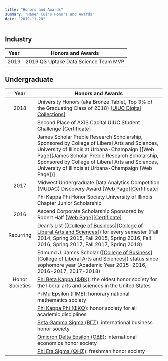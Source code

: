 ```yaml
---
title: "Honors and Awards"
summary: "Haoen Cui's Honors and Awards"
date: "2019-11-28"
---
```


## Industry

| Year | <center>Honors and Awards</center> |
| :--: | :--------------------------------- |
| 2019 | 2019 Q3 Uptake Data Science Team MVP |

## Undergraduate 

| Year | <center>Honors and Awards</center> |
| :--: | :--------------------------------- |
| 2018 | University Honors (aka Bronze Tablet, Top 3% of the Graduating Class of 2018) [[UIUC Digital Collections](https://digital.library.illinois.edu/items/ed1a2e90-2402-0137-6b87-02d0d7bfd6e4-0)] |
|      | Second Place of AXIS Capital UIUC Student Challenge [[Certificate](https://drive.google.com/open?id=1gIrI3X5UOiOvK20p9tYRh4woGHt3WokY)] |
|      | James Scholar Preble Research Scholarship, Sponsored by College of Liberal Arts and Sciences, University of Illinois at Urbana-Champaign [[Web Page](James Scholar Preble Research Scholarship, Sponsored by College of Liberal Arts and Sciences, University of Illinois at Urbana-Champaign [Web Page])] |
| 2017 | Midwest Undergraduate Data Analytics Competition (MUDAC) Discovery Award [[Web Page](http://www.mudac.org/)][[Certificate](https://drive.google.com/open?id=1YOcVxaBF1a63R4hGFCXRFB7lhaWfuJNQ)] |
|      | Phi Kappa Phi Honor Society University of Illinois Chapter Junior Scholarship |
| 2016 | Ascend Corporate Scholarship Sponsored by Robert Half [[Web Page](http://www.ascendleadership.org/page/2016Scholarships)][[Certificate](https://drive.google.com/open?id=1Mr61-KTVHntb3ywze1OSmc1F3e1vijsH)] |
| Recurring | Dean’s List ([[College of Business](https://business.illinois.edu/dean/deans-list/)][[College of Liberal Arts and Sciences](http://www.las.illinois.edu/students/honors/distinctions/)]) for every semester (Fall 2014, Spring 2015, Fall 2015, Spring 2016, Fall 2016, Spring 2017, Fall 2017, Spring 2018) |
|           | Edmund J. James Scholar ([[College of Business](https://business.illinois.edu/undergraduate-affairs/current-students/honors-programs/james-scholars/)][[College of Liberal Arts and Sciences](http://www.las.illinois.edu/students/honors/james/)]) status since sophomore year (Academic Year 2015-2016, 2016-2017, 2017-2018)|
| Honor Societies | [Phi Beta Kappa (ΦΒΚ)](https://www.pbk.org/): the oldest honor society for the liberal arts and sciences in the United States |
|                 | [Pi Mu Epsilon (ΠΜΕ)](https://pme-math.org/): honorary national mathematics society |
|                 | [Phi Kappa Phi (ΦΚΦ)](https://phikappaphi.org/): honor society for all academic disciplines |
|                 | [Beta Gamma Sigma (ΒΓΣ)](https://www.betagammasigma.org/): international business honor society |
|                 | [Omicron Delta Epsilon (ΟΔΕ)](https://www.omicrondeltaepsilon.org/): international economics honor society |
|                 | [Phi Eta Sigma (ΦΗΣ)](https://www.phietasigma.org/): freshman honor society |
